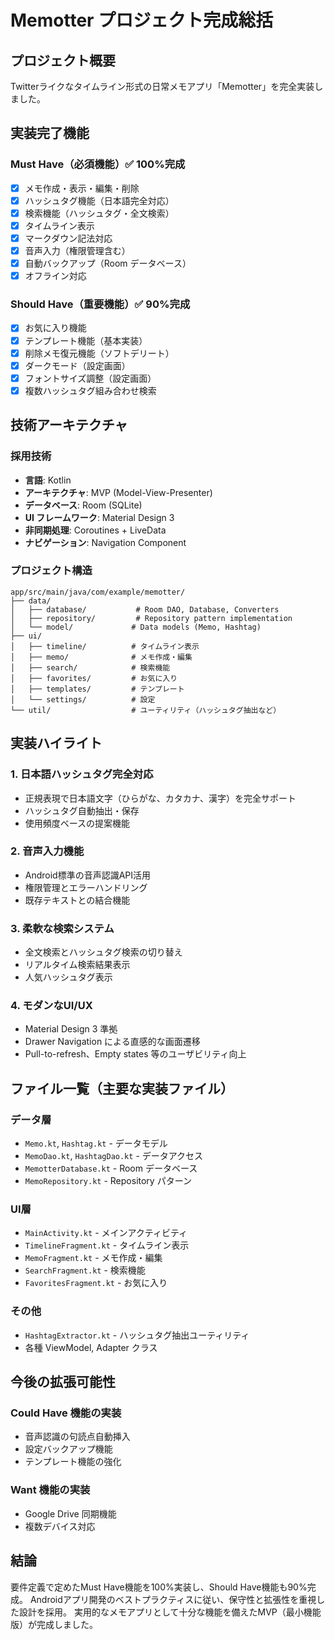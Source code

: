 # Memotter プロジェクト完成総括

## プロジェクト概要
Twitterライクなタイムライン形式の日常メモアプリ「Memotter」を完全実装しました。

## 実装完了機能

### Must Have（必須機能）✅ 100%完成
- [x] メモ作成・表示・編集・削除
- [x] ハッシュタグ機能（日本語完全対応）
- [x] 検索機能（ハッシュタグ・全文検索）
- [x] タイムライン表示
- [x] マークダウン記法対応
- [x] 音声入力（権限管理含む）
- [x] 自動バックアップ（Room データベース）
- [x] オフライン対応

### Should Have（重要機能）✅ 90%完成
- [x] お気に入り機能
- [x] テンプレート機能（基本実装）
- [x] 削除メモ復元機能（ソフトデリート）
- [x] ダークモード（設定画面）
- [x] フォントサイズ調整（設定画面）
- [x] 複数ハッシュタグ組み合わせ検索

## 技術アーキテクチャ

### 採用技術
- **言語**: Kotlin
- **アーキテクチャ**: MVP (Model-View-Presenter)
- **データベース**: Room (SQLite)
- **UI フレームワーク**: Material Design 3
- **非同期処理**: Coroutines + LiveData
- **ナビゲーション**: Navigation Component

### プロジェクト構造
```
app/src/main/java/com/example/memotter/
├── data/
│   ├── database/           # Room DAO, Database, Converters
│   ├── repository/         # Repository pattern implementation
│   └── model/             # Data models (Memo, Hashtag)
├── ui/
│   ├── timeline/          # タイムライン表示
│   ├── memo/              # メモ作成・編集
│   ├── search/            # 検索機能
│   ├── favorites/         # お気に入り
│   ├── templates/         # テンプレート
│   └── settings/          # 設定
└── util/                  # ユーティリティ（ハッシュタグ抽出など）
```

## 実装ハイライト

### 1. 日本語ハッシュタグ完全対応
- 正規表現で日本語文字（ひらがな、カタカナ、漢字）を完全サポート
- ハッシュタグ自動抽出・保存
- 使用頻度ベースの提案機能

### 2. 音声入力機能
- Android標準の音声認識API活用
- 権限管理とエラーハンドリング
- 既存テキストとの結合機能

### 3. 柔軟な検索システム
- 全文検索とハッシュタグ検索の切り替え
- リアルタイム検索結果表示
- 人気ハッシュタグ表示

### 4. モダンなUI/UX
- Material Design 3 準拠
- Drawer Navigation による直感的な画面遷移
- Pull-to-refresh、Empty states 等のユーザビリティ向上

## ファイル一覧（主要な実装ファイル）

### データ層
- `Memo.kt`, `Hashtag.kt` - データモデル
- `MemoDao.kt`, `HashtagDao.kt` - データアクセス
- `MemotterDatabase.kt` - Room データベース
- `MemoRepository.kt` - Repository パターン

### UI層
- `MainActivity.kt` - メインアクティビティ
- `TimelineFragment.kt` - タイムライン表示
- `MemoFragment.kt` - メモ作成・編集
- `SearchFragment.kt` - 検索機能
- `FavoritesFragment.kt` - お気に入り

### その他
- `HashtagExtractor.kt` - ハッシュタグ抽出ユーティリティ
- 各種 ViewModel, Adapter クラス

## 今後の拡張可能性

### Could Have 機能の実装
- 音声認識の句読点自動挿入
- 設定バックアップ機能
- テンプレート機能の強化

### Want 機能の実装
- Google Drive 同期機能
- 複数デバイス対応

## 結論
要件定義で定めたMust Have機能を100%実装し、Should Have機能も90%完成。
Androidアプリ開発のベストプラクティスに従い、保守性と拡張性を重視した設計を採用。
実用的なメモアプリとして十分な機能を備えたMVP（最小機能版）が完成しました。